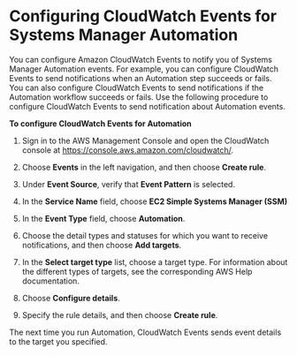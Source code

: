 # Configuring CloudWatch Events for Systems Manager Automation<a name="automation-cwe"></a>

You can configure Amazon CloudWatch Events to notify you of Systems Manager Automation events\. For example, you can configure CloudWatch Events to send notifications when an Automation step succeeds or fails\. You can also configure CloudWatch Events to send notifications if the Automation workflow succeeds or fails\. Use the following procedure to configure CloudWatch Events to send notification about Automation events\.

**To configure CloudWatch Events for Automation**

1. Sign in to the AWS Management Console and open the CloudWatch console at [https://console\.aws\.amazon\.com/cloudwatch/](https://console.aws.amazon.com/cloudwatch/)\.

1. Choose **Events** in the left navigation, and then choose **Create rule**\.

1. Under **Event Source**, verify that **Event Pattern** is selected\.

1. In the **Service Name** field, choose **EC2 Simple Systems Manager \(SSM\)**

1. In the **Event Type** field, choose **Automation**\.

1. Choose the detail types and statuses for which you want to receive notifications, and then choose **Add targets**\.

1. In the **Select target type** list, choose a target type\. For information about the different types of targets, see the corresponding AWS Help documentation\.

1. Choose **Configure details**\.

1. Specify the rule details, and then choose **Create rule**\.

The next time you run Automation, CloudWatch Events sends event details to the target you specified\.